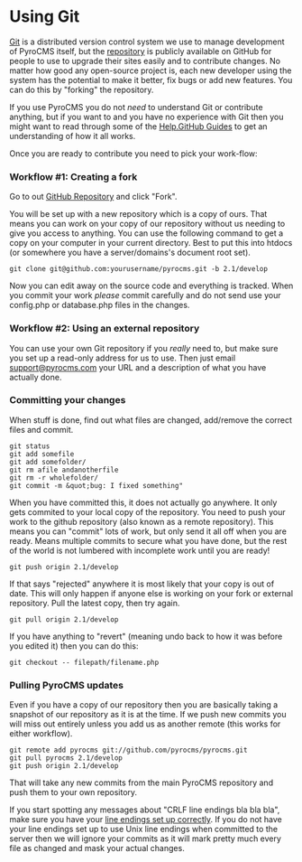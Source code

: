 # Using Git

<a href="http://git-scm.com/" target="_blank">Git</a> is a distributed version control system we use to manage development of PyroCMS itself, but the [repository](http://github.com/pyrocms/pyrocms/) is publicly available on GitHub for people to use to upgrade their sites easily and to contribute changes. No matter how good any open-source project is, each new developer using the system has the potential to make it better, fix bugs or add new features. You can do this by "forking" the repository.

If you use PyroCMS you do not *need* to understand Git or contribute anything, but if you want to and you have no experience with Git then you might want to read through some of the [Help.GitHub Guides](http://help.github.com/) to get an understanding of how it all works.

Once you are ready to contribute you need to pick your work-flow:

### Workflow #1: Creating a fork

Go to out [GitHub Repository](http://github.com/pyrocms/pyrocms/) and click "Fork".

You will be set up with a new repository which is a copy of ours. That means you can work on your copy of our repository without us needing to give you access to anything. You can use the following command to get a copy on your computer in your current directory. Best to put this into htdocs (or somewhere you have a server/domains's document root set).

	git clone git@github.com:yourusername/pyrocms.git -b 2.1/develop

Now you can edit away on the source code and everything is tracked. When you commit your work *please* commit carefully and do not send use your config.php or database.php files in the changes.

### Workflow #2: Using an external repository

You can use your own Git repository if you *really* need to, but make sure you set up a read-only address for us to use. Then just email <a href="mailto:support@pyrocms.com?subject=Git%20Changes%20in%20a%20Private%20Repo">support@pyrocms.com</a> your URL and a description of what you have actually done.

### Committing your changes

When stuff is done, find out what files are changed, add/remove the correct files and commit.

	git status
	git add somefile
	git add somefolder/ 
	git rm afile andanotherfile
	git rm -r wholefolder/
	git commit -m &quot;bug: I fixed something"

When you have committed this, it does not actually go anywhere. It only gets commited to your local copy of the repository. You need to push your work to the github repository (also known as a remote repository). This means you can "commit" lots of work, but only send it all off when you are ready. Means multiple commits to secure what you have done, but the rest of the world is not lumbered with incomplete work until you are ready!

	git push origin 2.1/develop

If that says "rejected" anywhere it is most likely that your copy is out of date. This will only happen if anyone else is working on your fork or external repository. Pull the latest copy, then try again.

	git pull origin 2.1/develop
	
If you have anything to "revert" (meaning undo back to how it was before you edited it) then you can do this:

	git checkout -- filepath/filename.php
	
### Pulling PyroCMS updates

Even if you have a copy of our repository then you are basically taking a snapshot of our repository as it is at the time. If we push new commits you will miss out entirely unless you add us as another remote (this works for either workflow).

	git remote add pyrocms git://github.com/pyrocms/pyrocms.git
	git pull pyrocms 2.1/develop
	git push origin 2.1/develop

That will take any new commits from the main PyroCMS repository and push them to your own repository.

If you start spotting any messages about &quot;CRLF line endings bla bla bla&quot;, make sure you have your [line endings set up correctly](http://help.github.com/dealing-with-lineendings/). If you do not have your line endings set up to use Unix line endings when committed to the server then we will ignore your commits as it will mark pretty much every file as changed and mask your actual changes.